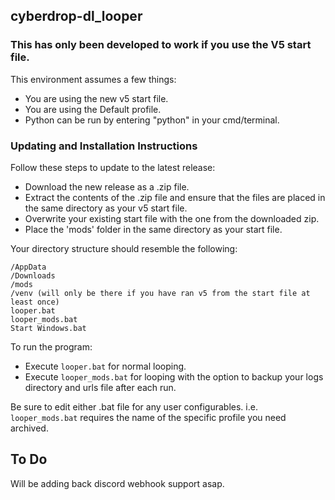 ## cyberdrop-dl_looper

### This has only been developed to work if you use the V5 start file.

This environment assumes a few things:
- You are using the new v5 start file.
- You are using the Default profile.
- Python can be run by entering "python" in your cmd/terminal.

### Updating and Installation Instructions

Follow these steps to update to the latest release:

* Download the new release as a .zip file.
* Extract the contents of the .zip file and ensure that the files are placed in the same directory as your v5 start file.
* Overwrite your existing start file with the one from the downloaded zip.
* Place the 'mods' folder in the same directory as your start file.

Your directory structure should resemble the following:

```
/AppData
/Downloads
/mods
/venv (will only be there if you have ran v5 from the start file at least once)
looper.bat
looper_mods.bat
Start Windows.bat
```

To run the program:

- Execute `looper.bat` for normal looping.
- Execute `looper_mods.bat` for looping with the option to backup your logs directory and urls file after each run.

Be sure to edit either .bat file for any user configurables. i.e. `looper_mods.bat` requires the name of the specific profile you need archived.

## To Do
Will be adding back discord webhook support asap.

